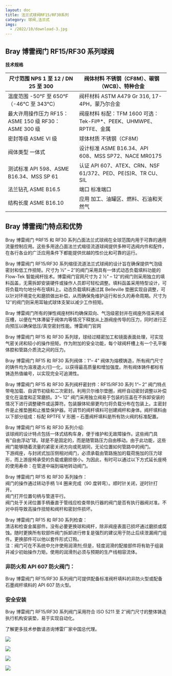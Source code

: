 ```yaml
---
layout: doc
title: 法兰式球阀RF15/RF30系列
category: 球阀,法兰式
imgs:
  - /2022/10/download-3.jpg
---
```


## Bray 博雷阀门 RF15/RF30 系列球阀

**技术规格**

| 尺寸范围 NPS 1 至 12 / DN 25 至 300                  | 阀体材料 不锈钢（CF8M）、碳钢（WCB）、特种合金                       |
| ---------------------------------------------------- | -------------------------------------------------------------------- |
| 温度范围 \-50°F 至 650°F（-46°C 至 343°C）           | 阀杆材料 ASTM A479 Gr 316, 17-4PH，蒙乃尔合金 ​​​​​​​                |
| 最大许用操作压力 RF15：ASME 150 级 RF30：ASME 300 级 | 阀座材料 标配：TFM 1600 可选：Tek-Fil®\*、PEEK、UHMWPE、RPTFE、金属 |
| 密封等级 ASME VI 级                                  | 球体材质 不锈钢（CF8M）                                              |
| 阀体类型 一体式                                      | 设计标准 ASME B16.34、API 608、MSS SP72、NACE MR0175                 |
| 测试标准 API 598、ASME B16.34、MSS SP 61             | 认证 API 607、ATEX、CRN、NSF 61/372、PED、PE(S)R、TR CU、SIL         |
| 法兰钻孔 ASME B16.5                                  | 端口 标准端口                                                        |
| 结构长度 ASME B16.10                                 | 应用 加工、油罐区、燃料、石油和天然气                                |

## Bray 博雷阀门特点和优势

Bray 博雷阀门 ®RF15 和 RF30 系列凸面法兰式球阀在全球范围内用于可靠的通用流量控制应用。这些多用途凸面法兰式缩径流道球阀提供多种可选阀内件和配件，在各行各业的广泛应用条件下都能提供优越的性价比和可靠的运行。

Bray 博雷阀门 RF15/RF30 系列缩径流道法兰式球阀的设计旨在确保提供气泡级密封和低工作扭矩。尺寸为 ½” – 2″的阀门采用具有一体式动态负载填料功能的 Flow-Tek 智能阀杆技术。博雷阀门官网尺寸为 2 ½” – 12″的阀门则采用独立的填料函盖，无需拆卸安装硬件或操作人员即可轻松调整。填料函盖采用特型设计，可将负载均匀地分布在填料上。动态负载填料通过其 Belleville 垫圈实现自调整，可以针对环境变化和磨损做出补偿，从而确保免维护运行和长久的寿命周期。尺寸为 12″的阀门则采用耳轴式球体支架以减少工作扭矩。

Bray 博雷阀门所有的弹性阀座材料均确保双向、气泡级密封并在阀座外径采用减压槽，以便在气体滞留于阀体内等情况下释放从上游阀座传导的压力，同时进行正向预压以确保低压/真空密封性能。博雷阀门官网

Bray 博雷阀门 RF15 和 RF30 系列球，球经过精密加工和镜面表面处理，可实现气密关闭和较小的操作扭矩。作为附加的安全功能，每个球阀杆槽上有一个孔平衡体腔和管路介质流之间的压力。

Bray 博雷阀门 RF15 和 RF30 系列阀体：1“– 4” 阀体为熔模铸造，所有阀门尺寸的铸件均为溶液退火/归一化，以获得最高质量和增加强度。所有阀体铸件都标有铸造热值编号，以实现完全可追溯性。

Bray 博雷阀门 RF15 和 RF30 系列阀杆密封件：RF15/RF30 系列 1“– 2” 阀门特点带电加载、自调节初级和二次密封。利用贝尔维尔垫圈，阀杆自动密封调整以补偿变化在温度和正常磨损。3“– 12” 阀门采用独立阀易于包装的压盖在不拆卸安装的情况下进行调整硬件或运算符。包装腺体轮廓更均匀将负载分布在包装上。主密封件是止推垫圈和止推垫保护器。可调节的阀杆填料可创建阀杆和身体。阀杆填料由以下部分组成：标配 RPTFE V 形圈 – 石墨阀杆填料是所有防火阀的标准配置。

Bray 博雷阀门 RF15 和 RF30 系列介绍:  
该球阀的设计特点包括一体式结构车身，便于维护和无故障操作。这些阀门具有“自由浮动”球。球是不是固定的，而是随管路压力自由移动。由于此功能，这些阀门能够随着流量的紧密关闭方向或死胡同，无论位置如何管路中的阀门。  
下游阀座，与封闭式加压侧相对阀门，必须承载由管路施加的载荷施加的压力球形，而上游座椅承受的负载或磨损很小。为因此，有时可以通过以下方式延长座椅的使用寿命：在管道中端到端地转动阀门。

Bray 博雷阀门 RF15 和 RF30 系列操作：  
阀门的操作通过转动手柄 1/4 圈来完成（90 度转弯）。顺时针关闭，逆时针打开。  
阀门打开位置句柄与管道平行。  
阀门处于关闭位置手柄垂直于管线应检查带执行器的阀门是否有执行器阀对准。不对中将导致高操作扭矩和阀杆和密封件损坏。

Bray 博雷阀门 RF15 和 RF30 系列检查：  
清洁和检查金属部件。没有必要更换球和阀杆，除非阀座表面已损坏通过磨损或腐蚀。随时更换所有软部件阀门拆卸进行修复是强烈的建议用于防止后续泄漏阀门组件。更换部件可以他以套件形式订购。  
注：阀门可在不系统中允许使用润滑剂;但是，轻度润滑的配接部件将有助于组装并减少初始操作力矩。使用的润滑剂必须与预期的生产线相容流体。

### 非防火和 API 607 防火阀门：

Bray 博雷阀门 RF15/RF30 系列阀门可提供配备标准阀杆填料的非防火型或配备石墨阀杆填料的 API 607 防火型。

### 安全安装

Bray 博雷阀门 RF15/RF30 系列阀门采用符合 ISO 5211 至 2″阀门尺寸的整体铸造执行机构安装垫，易于实现自动化。

了解更多技术参数请咨询博雷厂家中国总代理。

![](/2022/10/%E6%88%AA%E5%B1%8F2022-10-18-%E4%B8%8B%E5%8D%884.25.50-1024x580.png)

![](/2022/10/%E6%88%AA%E5%B1%8F2022-10-18-%E4%B8%8B%E5%8D%884.26.07-1024x609.png)

![](/2022/10/%E6%88%AA%E5%B1%8F2022-10-18-%E4%B8%8B%E5%8D%884.26.24-1024x647.png)

![](/2022/10/%E6%88%AA%E5%B1%8F2022-10-18-%E4%B8%8B%E5%8D%884.26.35-1024x571.png)
